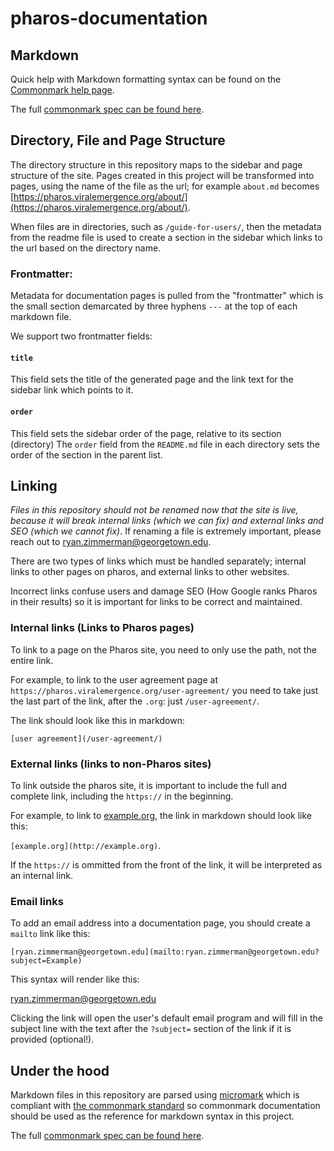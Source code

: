 # pharos-documentation

## Markdown

Quick help with Markdown formatting syntax can be found on
the [Commonmark help page](https://commonmark.org/help/).

The full
[commonmark spec can be found here](https://spec.commonmark.org/0.30/).


## Directory, File and Page Structure

The directory structure in this repository maps to the
sidebar and page structure of the site. Pages created in
this project will be transformed into pages, using the
name of the file as the url; for example `about.md` becomes
[https://pharos.viralemergence.org/about/](https://pharos.viralemergence.org/about/).

When files are in directories, such as `/guide-for-users/`,
then the metadata from the readme file is used to create
a section in the sidebar which links to the url based on
the directory name.

### Frontmatter:

Metadata for documentation pages is pulled from the
"frontmatter" which is the small section demarcated by
three hyphens `---` at the top of each markdown file.

We support two frontmatter fields:

#### `title`

This field sets the title of the generated page and the
link text for the sidebar link which points to it.

#### `order`

This field sets the sidebar order of the page, relative
to its section (directory) The `order` field from the
`README.md` file in each directory sets the order of the
section in the parent list.

## Linking

*Files in this repository should not be renamed now that
the site is live, because it will break internal links
(which we can fix) and external links and SEO (which we
cannot fix)*. If renaming a file is extremely important,
please reach out to
[ryan.zimmerman@georgetown.edu](mailto:ryan.zimmerman@georgetown.edu).

There are two types of links which must be handled
separately; internal links to other pages on pharos, and
external links to other websites.

Incorrect links confuse users and damage SEO (How Google
ranks Pharos in their results) so it is important for
links to be correct and maintained.

### Internal links (Links to Pharos pages)

To link to a page on the Pharos site, you need to only
use the path, not the entire link.

For example, to link to the user agreement page at
`https://pharos.viralemergence.org/user-agreement/`
you need to take just the last part of the link, after
the `.org`: just `/user-agreement/`.

The link should look like this in markdown:

`[user agreement](/user-agreement/)`

### External links (links to non-Pharos sites)

To link outside the pharos site, it is important to
include the full and complete link, including the
`https://` in the beginning.

For example, to link to [example.org](https://example.org),
the link in markdown should look like this:

`[example.org](http://example.org)`.

If the `https://` is ommitted from the front of the
link, it will be interpreted as an internal link.

### Email links

To add an email address into a documentation page, you
should create a `mailto` link like this:

`[ryan.zimmerman@georgetown.edu](mailto:ryan.zimmerman@georgetown.edu?subject=Example)`

This syntax will render like this:

[ryan.zimmerman@georgetown.edu](mailto:ryan.zimmerman@georgetown.edu?subject=Example)

Clicking the link will open the user's default email
program and will fill in the subject line with the
text after the `?subject=` section of the
link if it is provided (optional!).

## Under the hood

Markdown files in this repository are parsed using
[micromark](https://github.com/micromark/micromark) which
is compliant with
[the commonmark standard](https://commonmark.org/help/) so
commonmark documentation should be used as the reference
for markdown syntax in this project.

The full
[commonmark spec can be found here](https://spec.commonmark.org/0.30/).
